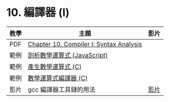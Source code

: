 # 10. 編譯器 (I)

| 教學 | 主題  | 影片  |
|--------|-----|------|
| PDF | [Chapter 10. Compiler I: Syntax Analysis](http://www.nand2tetris.org/lectures/PDF/lecture%2010%20compiler%20I.pdf)  |  |
| 範例 | [剖析數學運算式 (JavaScript)](../ai/parseExp.md) |  |
| 範例 | [產生數學運算式 (C)](cExpGen.md) |  |
| 範例 | [數學運算式編譯器 (C)](cExpCompiler.md) |  |
| 影片 | gcc 編譯器工具鏈的用法 | [影片](https://www.youtube.com/watch?v=CcaegVVaxT8) |